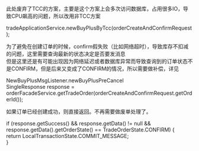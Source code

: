 此处废弃了TCC的方案，主要是这个方案上会多次访问数据库，占用很多IO，导致CPU飙高的问题，所以改用非TCC方案

tradeApplicationService.newBuyPlusByTcc(orderCreateAndConfirmRequest);  

为了避免在创建订单的时候，confirm假失败（比如网络超时），导致库存不扣减的问题，这里需要查询最新的状态决定是否要发消息  
但是这里还是有可能出现因为网络延迟或者数据库异常而导致查询到的订单状态不是CONFIRM，但是后来又变成了CONFIRM的情况，所以需要做补偿，详见

NewBuyPlusMsgListener.newBuyPlusPreCancel  
SingleResponse<TradeOrderVO> response = orderFacadeService.getTradeOrder(orderCreateAndConfirmRequest.getOrderId());  

如果订单已经创建成功，则直接返回。不再需要做废单处理了。  

if (response.getSuccess() && response.getData() != null && response.getData().getOrderState() == TradeOrderState.CONFIRM) {  
     return LocalTransactionState.COMMIT_MESSAGE;  
}

	